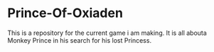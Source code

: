 # Prince-Of-Oxiaden
This is a repository for the current game i am making.
It is all abouta Monkey Prince in his search for his lost Princess.
